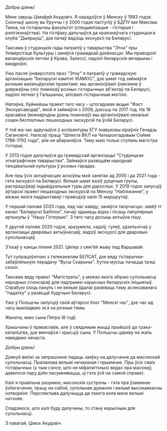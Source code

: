 Добры дзень!

Мяне завуць Цімафей Акудовіч. Я нарадзіўся ў Менску ў 1983 годзе. Скончыў школу ва Ўруччы і ў 2000 годзе паступіў ў БДПУ імя Максіма Танка, на гістарычны факультэт (спецыялізацыя - гісторыя і рэлігіязнаўства).
На гістфаку далучыўся да краязнаўчага студэнцкага клуба "Дыярыуш", дзе пачаў вадзіць экскурсіі па Беларусі. 

Таксама ў студэнцкія гады патрапіў у таварыства "Этна" пры Універсітэце Культуры і заняўся грамадкай дзейнасцю. Мы праводзілі валанцёрскія летнікі ў Крэва, Залессі, ладзілі беларускія вечарыны і вандроўкі.

Ужо пасля ўніверсітэта праз "Этну" я патрапіў у грамадскую арганізацыю "Беларускі камітэт ІКАМОС", дзе шмат год займаўся рознымі валанцёрскімі праектамі: мы арганізоўвалі ўнясенне ў дзяржаўны спіс помнікаў розных гістарычных аб'ектаў па Беларусі, ладзілі летнікі ў Гальшанах, апісвалі гістарычныя могілкі. 

Напэўна, буйнейшы праект таго часу - штогадовая акцыя "Фэст Экскурсаводаў", якой я займаўся з 2009, дзесьці па 2017 год. На 18 красавіка (міжнародны дзень помнікаў) мы арганізоўвалі некалькі соцен бясплатных пешаходных экскурсій па ўсёй Беларусі.

У той жа час адвучыўся ў аспірантуры ЕГУ (навуковы кіраўнік Генадзь Сагановіч). Напісаў працу "Шляхта ВКЛ на Чатырохгадовым Сойме 1788-1792 года", але не абараняўся. Таму маю толькі ступень магістра гісторыі.

У 2013 годзе далучыўся да грамадскай арганізацыі "Студэнцкае этнаграфічнае таварыства". Займаўся развіццём народнай танцавальнай культуры ў розных гарадах.

Але пры ўсіх актыўнасцях асноўны мой занятак ад 2005 і да 2021 года - гэта экскурсіі па Беларусі. Вельмі шмат вазіў дзіцячыя групы, распрацоўваў індывідуальныя туры для дарослых. У 2019 годзе запусціў аўтарскі праект пешаходных экскурсій па Менску "Набліжэнне", у межах якога падрыхтаваў і праводзіў каля 15 маршрутаў.

У першай палове 2020 года, пад час кавіду, заняўся творчасцю: завёў тг канал "Беларускі Бабілон", пачаў здымаць відэа і пісаць папулярныя артыкулы ў "Нашу Гісторыю". З таго часу досыць актыўна пішу.

У другой палове 2020 годзе, зразумела, хадзіў, гуляў, удзельнічаў у арганізацыі дваравых актыўнасцяў, вадзіў экскурсіі для дваровых супольнасцяў.

З'ехаў у канцы ліпеня 2021. Цяпер з сям'ёй жыву пад Варшавай.

Тут супрацоўнічаю з тэлеканалам БЕЛСАТ, дзе вяду гістарычна-забаўляльную перадачу "Вусы Скарыны". Хутка мусіць пачацца трэці сезон.

Таксама вяду праект "Магістраты", у межах якога збіраю супольнасці народных спонсараў для падтрымкі карысных беларускіх ініцыятыў. Спрабую (хоць пакуль і не вельмі ўдала) развіваць тэму асэнсаванага "падатку" у развіццё будучыні Беларусі.

Ужо ў Польшчы запусціў свой аўтарскі блог "Менскі час", дзе час ад часу выкладваю эсэ на розныя тэмы. 

Жанаты, маю сына Пятра (8 год).

Хрышчаны ў праваслаўе, але ў свядомым жыцці прыйшоў да грэка-каталіцтва, дзе вянчаўся і хрысціў сына. У Польшчы царкву на жаль наведваю нячаста.



Добры дзень!

Дзякуй вялікі за запрашэнне падаць заяўку на далучэнне да масонскай супольнасці. Прапанова вельмі нечаканая і прыемнае. Пры ўсіх сваіх гістарычных (у тым сэнсе, што не міфалагічных) ведах пра масонаў, давялося пару дзён пасумнявацца, ці гэта ўсё на самой справе).

Калі я правільна разумею, масонскія сустрэчы - гэта пра ўзаемнае ўзбагачэнне, працу на сабой, супольнае думанне і вельмі высокаякасны нэтворкінг. Перспектыва далучыцца да такога кола мяне вельмі натхняе. 

Спадзяюся, што калі буду далучаны, то стану карысным для супольнасці.

З павагай, Цімох Акудовіч
